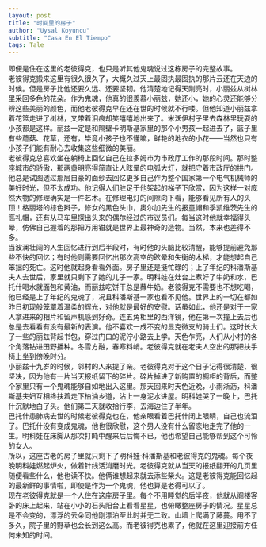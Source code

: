 ```yaml
---
layout: post
title: "时间里的房子"
author: "Uysal Koyuncu"
subtitle: "Casa En El Tiempo"
tags: Tale
---
```


即便是住在这里的老彼得克，也只是听其他鬼魂说过这栋房子的完整故事。  
老彼得克搬来这里有很久很久了，大概久过天上最固执最固执的那片云还在天边的时候。但是房子比他还要久远、还要坚韧。他清楚地记得天刚亮时，小丽兹从树林里采回多色的花朵。作为鬼魂，他真的很羡慕小丽兹，她还小，她的心灵还能够分辨这些美丽的颜色，而他老彼得克早在还在世的时候就不行喽。但他知道小丽兹拿着花篮走进了树林，又带着泪痕却笑嘻嘻地出来了。米沃伊村子里去森林里玩耍的小孩都是这样。丽兹一定是和隔壁卡明斯基家里的那个小男孩一起进去了，篮子里有些蘑菇、花草，还有，毕竟小孩子也不懂嘛，鲜艳的地衣的小花——当然也只有小孩子们能有耐心去收集这些细微的美丽。  
老彼得克总喜欢坐在躺椅上回忆自己在拉多姆市为市政厅工作的那段时间。那时整座城市的骄傲，那两盏明亮得简直让人眩晕的电弧大灯，就把守着市政厅的拱门。他总是试图透过那层自豪的面纱去回忆更多自己作为整个国家第一个电气机械师的美好时光，但不太成功。他记得人们驻足于他架起的梯子下欣赏，因为这样一对庞然大物的修理确实是一件艺术。在修理电灯的间隙向下看，能够看见所有人的头顶！格丽塔的棕色辫子，修女的黑色头巾，奥尔加先生的报童帽和季凯维茨先生的高礼帽，还有从马车里探出头来的偶尔经过的市议员们。每当这时他就幸福得头晕，仿佛自己握着的那把万用钳就是世界上最神奇的造物。当然，本来也差得不多。  
当波澜壮阔的人生回忆进行到后半段时，有时他的头脑比较清醒，能够提前避免那些不快的回忆；有时他则需要回忆出那次高空的眩晕和失衡的木梯，才能想起自己笨拙的死亡。这时他就起身看看外面。房子里还是挺忙碌的；上了年纪的科潘斯基夫人去世后，家里就只剩下了她的儿子一家。明科娃在灶台上煮好了牛奶和水，巴托什喝水就面包和黄油，而丽兹吃饼干总是蘸牛奶。老彼得克不需要也不想吃喝，他已经是上了年纪的鬼魂了，况且科潘斯基一家也看不见他。世界上的一切在都如昨日初现般笼罩着温柔的辉光，对他就是最好的安慰。话虽如此，他还是对于一家人拿进来的相片和留声机感到好奇。连五角柜里的西洋镜，他在第一次撞上去后也总是去看看有没有最新的表演。他不喜欢一成不变的显克微支的骑士们。这时长大了一些的丽兹背起书包，穿过门口的泥泞小路去上学。天色乍亮，人们从小村的各个角落钻进田野播种。冬雪方融，春寒料峭。老彼得克就在老夫人空出的那把扶手椅上坐到傍晚时分。  
小丽兹十九岁的时候，邻村的人来提了亲。老彼得克对于这个日子记得很清楚、很坚决，因为他有一片当天报纸留下的碎片。碎片掉进了新购置的橱柜的背后，而整个家里只有一个鬼魂能够自如地出入这里。那天回来时天色近晚，小雨淅沥，科潘斯基夫妇互相搀扶着走下柏油乡道，沾上一身泥水进屋。明科娃哭了一晚上，巴托什沉默地白了头。他们第二天就收拾行李，去海边住了半年。  
巴托什患肺病去世的时候老彼得克也在，他亲眼看着巴托什闭上眼睛，自己也流泪了。巴托什没有变成鬼魂，他也很欣慰，这个男人没有什么留恋地走完了他的一生。明科娃在床脚从那次打盹中醒来后后悔不已，他也希望自己能够帮到这个可怜的女人。  
所以，这座古老的房子里就只剩下了明科娃·科潘斯基和老彼得克的鬼魂。每个夜晚明科娃燃起炉火，做着针线活消磨时光。老彼得克就从当天的报纸翻开的几页里随便看些什么，他也读不快。他俩谁想起来就去添些柴火。这是老彼得克能回忆起的最新鲜的事情啦，即使是作为一个鬼魂，他也算是老得可以了。  
现在老彼得克就是一个人住在这座房子里。每个不用睡觉的后半夜，他就从阁楼客卧的床上起来，站在小小的石头阳台上看看星星，也俯瞰整座房子的情况。星星总是不会变的，漂浮的云朵同他刚漂泊至此时并无二致。山墙上爬满了藤蔓。用不了多久，院子里的野草也会长到这么高。而老彼得克也累了，他就在这里迎接前方任何未知的时间。
